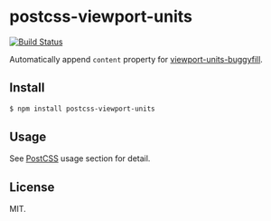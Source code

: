 # postcss-viewport-units

[![Build Status](https://travis-ci.org/springuper/postcss-viewport-units.svg?branch=master)](https://travis-ci.org/springuper/postcss-viewport-units)

Automatically append `content` property for [viewport-units-buggyfill](https://github.com/rodneyrehm/viewport-units-buggyfill).

## Install

```bash
$ npm install postcss-viewport-units
```

## Usage

See [PostCSS](https://github.com/postcss/postcss#usage) usage section for detail.

## License

MIT.
